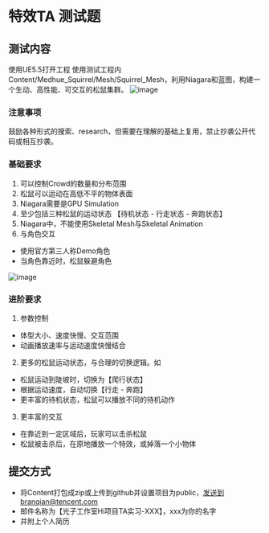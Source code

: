 # 特效TA 测试题
## 测试内容
使用UE5.5打开工程
使用测试工程内Content/Medhue_Squirrel/Mesh/Squirrel_Mesh，利用Niagara和蓝图，构建一个生动、高性能、可交互的松鼠集群。
![image](https://github.com/user-attachments/assets/aca83a29-0746-4b07-b7f4-da5bc4d174d1)

### 注意事项
鼓励各种形式的搜索、research，但需要在理解的基础上复用，禁止抄袭公开代码或相互抄袭。

### 基础要求
1. 可以控制Crowd的数量和分布范围
2. 松鼠可以运动在高低不平的物体表面
3. Niagara需要是GPU Simulation
4. 至少包括三种松鼠的运动状态 【待机状态 - 行走状态 - 奔跑状态】 
5. Niagara中，不能使用Skeletal Mesh与Skeletal Animation
6. 与角色交互
- 使用官方第三人称Demo角色
- 当角色靠近时，松鼠躲避角色

![image](https://github.com/user-attachments/assets/a0d4937c-6912-4ded-89f7-c02e25a6002c)


### 进阶要求	
1. 参数控制
  - 体型大小、速度快慢、交互范围
  - 动画播放速率与运动速度快慢结合
2. 更多的松鼠运动状态，与合理的切换逻辑。如
- 松鼠运动到陡坡时，切换为【爬行状态】
- 根据运动速度，自动切换【行走 - 奔跑】
- 更丰富的待机状态，松鼠可以播放不同的待机动作
3. 更丰富的交互
- 在靠近到一定区域后，玩家可以击杀松鼠
- 松鼠被击杀后，在原地播放一个特效，或掉落一个小物体


## 提交方式
- 将Content打包成zip或上传到github并设置项目为public，发送到branqian@tencent.com
- 邮件名称为【光子工作室Hi项目TA实习-XXX】，xxx为你的名字
- 并附上个人简历
